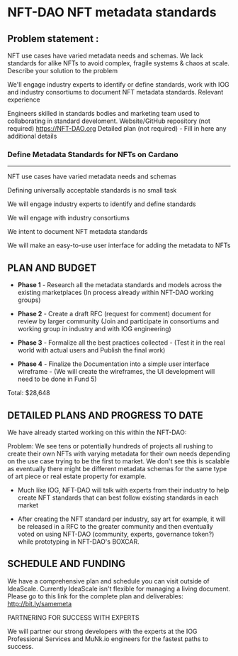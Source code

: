 # NFT-DAO NFT metadata standards

## Problem statement :

NFT use cases have varied metadata needs and schemas. We lack standards for alike NFTs to avoid complex, fragile systems & chaos at scale.
Describe your solution to the problem

We'll engage industry experts to identify or define standards, work with IOG and industry consortiums to document NFT metadata standards.
Relevant experience

Engineers skilled in standards bodies and marketing team used to collaborating in standard develoment.
Website/GitHub repository (not required) https://NFT-DAO.org
Detailed plan (not required) - Fill in here any additional details

### Define Metadata Standards for NFTs on Cardano
************************************************
NFT use cases have varied metadata needs and schemas

Defining universally acceptable standards is no small task

We will engage industry experts to identify and define standards

We will engage with industry consortiums

We intent to document NFT metadata standards

We will make an easy-to-use user interface for adding the metadata to NFTs

## PLAN AND BUDGET

* **Phase 1** - Research all the metadata standards and models across the existing marketplaces
(In process already within NFT-DAO working groups)

* **Phase 2** - Create a draft RFC (request for comment) document for review by larger community (Join and participate in consortiums and working group in industry and with IOG engineering)

* **Phase 3** - Formalize all the best practices collected - (Test it in the real world with actual users and Publish the final work)

* **Phase 4** - Finalize the Documentation into a simple user interface wireframe - (We will create the wireframes, the UI development will need to be done in Fund 5)

Total: $28,648

## DETAILED PLANS AND PROGRESS TO DATE

We have already started working on this within the NFT-DAO:

Problem: We see tens or potentially hundreds of projects all rushing to create their own NFTs with varying metadata for their own needs depending on the use case trying to be the first to market. We don't see this is scalable as eventually there might be different metadata schemas for the same type of art piece or real estate property for example.

* Much like IOG, NFT-DAO will talk with experts from their industry to help create NFT standards that can best follow existing standards in each market

 

* After creating the NFT standard per industry, say art for example, it will be released in a RFC to the greater community and then eventually voted on using NFT-DAO (community, experts, governance token?) while prototyping in NFT-DAO's BOXCAR.

 

## SCHEDULE AND FUNDING
We have a comprehensive plan and schedule you can visit outside of IdeaScale. Currently IdeaScale isn't flexible for managing a living document. Please go to this link for the complete plan and deliverables: http://bit.ly/samemeta

PARTNERING FOR SUCCESS WITH EXPERTS

We will partner our strong developers with the experts at the IOG Professional Services and MuNk.io engineers for the fastest paths to success.

